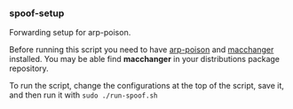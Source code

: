 ### spoof-setup

Forwarding setup for arp-poison.

Before running this script you need to have [arp-poison](https://github.com/srdja/arp-poison) and [macchanger](https://github.com/alobbs/macchanger) installed. You may be able find **macchanger** in your distributions package repository.

To run the script, change the configurations at the top of the script, save it, and then run it with `sudo ./run-spoof.sh`
